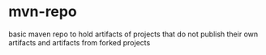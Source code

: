 mvn-repo
========

basic maven repo to hold artifacts of projects that do not publish their own artifacts and artifacts from forked projects